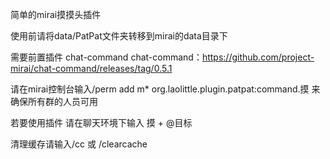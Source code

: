 简单的mirai摸摸头插件

使用前请将data/PatPat文件夹转移到mirai的data目录下

需要前置插件 chat-command
chat-command：https://github.com/project-mirai/chat-command/releases/tag/0.5.1

请在mirai控制台输入/perm add m* org.laolittle.plugin.patpat:command.摸 来确保所有群的人员可用

若要使用插件 请在聊天环境下输入 摸 + @目标

清理缓存请输入/cc 或 /clearcache